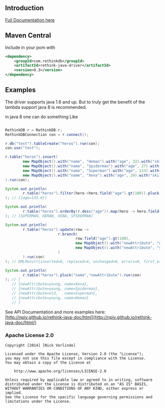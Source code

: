 ## Introduction

[Full Documentation here](http://npiv.github.io/rethink-java-doc/html/)

## Maven Central

Include in your pom with

```xml
<dependency>
    <groupId>com.rethinkdb</groupId>
    <artifactId>rethink-java-driver</artifactId>
    <version>0.3</version>
</dependency>
```

## Examples

The driver supports java 1.6 and up. But to truly get the benefit of the lambda support java 8 is recommended.

in java 8 one can do something Like

```java

RethinkDB r = RethinkDB.r;
RethinkDBConnection con = r.connect();

r.db("test").tableCreate("heros").run(con);
con.use("test");

r.table("heros").insert(
        new MapObject().with("name", "Heman").with("age", 33).with("skill", "sword"),
        new MapObject().with("name", "Spiderman").with("age", 27).with("skill", "jumping"),
        new MapObject().with("name", "Superman").with("age", 133).with("skill", "flying"),
        new MapObject().with("name", "Xena").with("age", 29).with("skill", "wowza")
).run(con);

System.out.println(
        r.table("heros").filter(hero->hero.field("age").gt(100)).pluck("age").run(con)
); // [{age=133.0}]

System.out.println(
        r.table("heros").orderBy(r.desc("age")).map(hero -> hero.field("name").upcase()).run(con)
); // [SUPERMAN, HEMAN, XENA, SPIDERMAN]

System.out.println(
        r.table("heros").update(row ->
                        r.branch(
                                row.field("age").gt(100),
                                new MapObject().with("newAttribute", "old"),
                                new MapObject().with("newAttribute", "young")
                        )
        ).run(con)
); // DMLResult{inserted=0, replaced=4, unchanged=0, errors=0, first_error=null, deleted=0, skipped=0, generated_keys=null, old_val=null, new_val=null}

System.out.println(
        r.table("heros").pluck("name","newAttribute").run(con)
); // [
   // {newAttribute=young, name=Xena},
   // {newAttribute=young, name=Spiderman},
   // {newAttribute=old,   name=Superman},
   // {newAttribute=young, name=Heman}
   // ]


```

See API Documentation and more examples here: [http://npiv.github.io/rethink-java-doc/html](http://npiv.github.io/rethink-java-doc/html/)

### Apache License 2.0
```
Copyright [2014] [Nick Verlinde]

Licensed under the Apache License, Version 2.0 (the "License");
you may not use this file except in compliance with the License.
You may obtain a copy of the License at

    http://www.apache.org/licenses/LICENSE-2.0

Unless required by applicable law or agreed to in writing, software
distributed under the License is distributed on an "AS IS" BASIS,
WITHOUT WARRANTIES OR CONDITIONS OF ANY KIND, either express or implied.
See the License for the specific language governing permissions and
limitations under the License.
```
